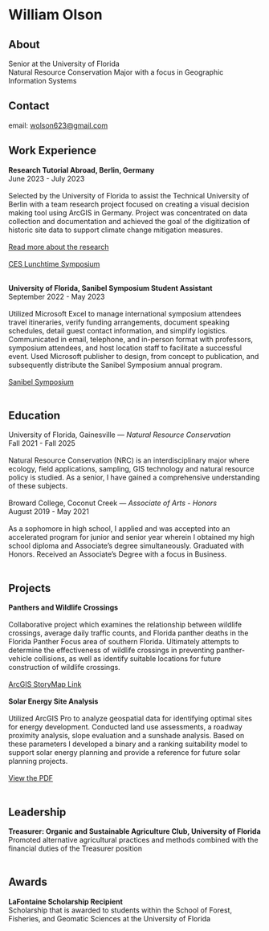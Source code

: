 # William Olson 

## About
Senior at the University of Florida
<br>
Natural Resource Conservation Major with a focus in Geographic Information Systems


## Contact
email: wolson623@gmail.com

## Work Experience 
<a id="work_experience"></a>
**Research Tutorial Abroad, Berlin, Germany**
<br>
June 2023 - July 2023
<br>
<br>
Selected by the University of Florida to assist the Technical University of Berlin with a team research project focused on creating a visual decision making tool using ArcGIS in Germany. Project was concentrated on data collection and documentation and achieved the goal of the digitization of historic site data to support climate change mitigation measures.
<br>
<br>
[Read more about the research](https://dcp.ufl.edu/news/geodesign-specialization-students-spend-summer-researching-churches-in-germany/)
<br>
<br>
[CES Lunchtime Symposium](https://internationalcenter.ufl.edu/ces-lunchtime-symposium-summer-research-tutorial-abroad-rta-berlin)
<br>
<br>


**University of Florida, Sanibel Symposium Student Assistant**
<br>
September 2022 - May 2023
<br>
<br>
Utilized Microsoft Excel to manage international symposium attendees travel itineraries, verify funding arrangements, document speaking schedules, detail guest contact information, and simplify logistics. Communicated in email, telephone, and in-person format with professors, symposium attendees, and host location staff to facilitate a successful event. Used Microsoft publisher to design, from concept to publication, and subsequently distribute the Sanibel Symposium annual program.
<br>
<br>
[Sanibel Symposium](https://sanibelsymposium.qtp.ufl.edu/)
<br>
<br>


## Education 
<a id="education"></a>
University of Florida, Gainesville — *Natural Resource Conservation*
<br>
Fall 2021 - Fall 2025
<br>
<br>
Natural Resource Conservation (NRC) is an interdisciplinary major where ecology, field applications, sampling, GIS technology and natural resource policy is studied. As a senior, I have gained a comprehensive understanding of these subjects.
<br>
<br>
Broward College, Coconut Creek — *Associate of Arts - Honors*
<br>
August 2019 - May 2021
<br>
<br>
As a sophomore in high school, I applied and was accepted into an accelerated program for junior and senior year wherein I obtained my high school diploma and Associate’s degree simultaneously. Graduated with Honors. Received an Associate’s Degree with a focus in Business.
<br>
<br>


## Projects
<a id="projects"></a>
**Panthers and Wildlife Crossings** 
<br>
<br>
Collaborative project which examines the relationship between wildlife crossings, average daily traffic counts, and Florida panther deaths in the Florida Panther Focus area of southern Florida. Ultimately attempts to determine the effectiveness of wildlife crossings in preventing panther-vehicle collisions, as well as identify suitable locations for future construction of wildlife crossings.
<br>
<br>
[ArcGIS StoryMap Link](https://storymaps.arcgis.com/stories/14334dcd6def4cf79809cc1f2a910949)
<br>
<br>
**Solar Energy Site Analysis** 
<br>
<br>
Utilized ArcGIS Pro to analyze geospatial data for identifying optimal sites for energy development. Conducted land use assessments, a roadway proximity analysis, slope evaluation and a sunshade analysis. Based on these parameters I developed a binary and a ranking suitability model to support solar energy planning and provide a reference for future solar planning projects. 
<br>
<br>
[View the PDF](assests/SolarEnergySiteAnalysis.pdf)
<br>
<br>
## Leadership 
<a id="leadership"></a>
**Treasurer: Organic and Sustainable Agriculture Club, University of Florida**
<br>
Promoted alternative agricultural practices and methods combined with the financial duties of the Treasurer position
<br>
<br>


## Awards 
<a id="awards"></a>
**LaFontaine Scholarship Recipient**
<br>
Scholarship that is awarded to students within the School of Forest, Fisheries, and Geomatic Sciences at the University of Florida
<br>
